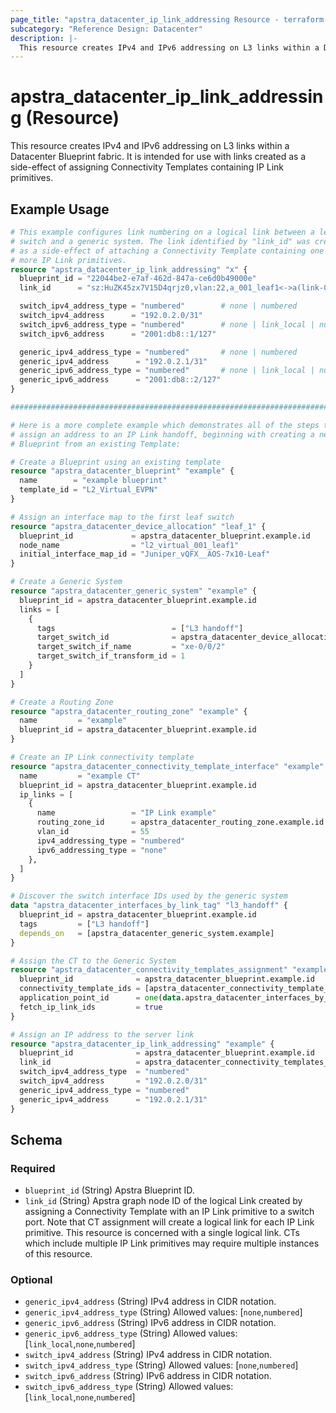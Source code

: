 ```yaml
---
page_title: "apstra_datacenter_ip_link_addressing Resource - terraform-provider-apstra"
subcategory: "Reference Design: Datacenter"
description: |-
  This resource creates IPv4 and IPv6 addressing on L3 links within a Datacenter Blueprint fabric. It is intended for use with links created as a side-effect of assigning Connectivity Templates containing IP Link primitives.
---
```


# apstra_datacenter_ip_link_addressing (Resource)

This resource creates IPv4 and IPv6 addressing on L3 links within a Datacenter Blueprint fabric. It is intended for use with links created as a side-effect of assigning Connectivity Templates containing IP Link primitives.


## Example Usage

```terraform
# This example configures link numbering on a logical link between a leaf
# switch and a generic system. The link identified by "link_id" was created
# as a side-effect of attaching a Connectivity Template containing one or
# more IP Link primitives.
resource "apstra_datacenter_ip_link_addressing" "x" {
  blueprint_id = "22044be2-e7af-462d-847a-ce6d0b49000e"
  link_id      = "sz:HuZK45zx7V15D4qrjz0,vlan:22,a_001_leaf1<->a(link-000000001)[1]"

  switch_ipv4_address_type = "numbered"        # none | numbered
  switch_ipv4_address      = "192.0.2.0/31"
  switch_ipv6_address_type = "numbered"        # none | link_local | numbered
  switch_ipv6_address      = "2001:db8::1/127"

  generic_ipv4_address_type = "numbered"       # none | numbered
  generic_ipv4_address      = "192.0.2.1/31"
  generic_ipv6_address_type = "numbered"       # none | link_local | numbered
  generic_ipv6_address      = "2001:db8::2/127"
}

############################################################################

# Here is a more complete example which demonstrates all of the steps to
# assign an address to an IP Link handoff, beginning with creating a new
# Blueprint from an existing Template:

# Create a Blueprint using an existing template
resource "apstra_datacenter_blueprint" "example" {
  name        = "example blueprint"
  template_id = "L2_Virtual_EVPN"
}

# Assign an interface map to the first leaf switch
resource "apstra_datacenter_device_allocation" "leaf_1" {
  blueprint_id             = apstra_datacenter_blueprint.example.id
  node_name                = "l2_virtual_001_leaf1"
  initial_interface_map_id = "Juniper_vQFX__AOS-7x10-Leaf"
}

# Create a Generic System
resource "apstra_datacenter_generic_system" "example" {
  blueprint_id = apstra_datacenter_blueprint.example.id
  links = [
    {
      tags                          = ["L3 handoff"]
      target_switch_id              = apstra_datacenter_device_allocation.leaf_1.node_id
      target_switch_if_name         = "xe-0/0/2"
      target_switch_if_transform_id = 1
    }
  ]
}

# Create a Routing Zone
resource "apstra_datacenter_routing_zone" "example" {
  name         = "example"
  blueprint_id = apstra_datacenter_blueprint.example.id
}

# Create an IP Link connectivity template
resource "apstra_datacenter_connectivity_template_interface" "example" {
  name         = "example CT"
  blueprint_id = apstra_datacenter_blueprint.example.id
  ip_links = [
    {
      name                 = "IP Link example"
      routing_zone_id      = apstra_datacenter_routing_zone.example.id
      vlan_id              = 55
      ipv4_addressing_type = "numbered"
      ipv6_addressing_type = "none"
    },
  ]
}

# Discover the switch interface IDs used by the generic system
data "apstra_datacenter_interfaces_by_link_tag" "l3_handoff" {
  blueprint_id = apstra_datacenter_blueprint.example.id
  tags         = ["L3 handoff"]
  depends_on   = [apstra_datacenter_generic_system.example]
}

# Assign the CT to the Generic System
resource "apstra_datacenter_connectivity_templates_assignment" "example" {
  blueprint_id              = apstra_datacenter_blueprint.example.id
  connectivity_template_ids = [apstra_datacenter_connectivity_template_interface.example.id]
  application_point_id      = one(data.apstra_datacenter_interfaces_by_link_tag.l3_handoff.ids)
  fetch_ip_link_ids         = true
}

# Assign an IP address to the server link
resource "apstra_datacenter_ip_link_addressing" "example" {
  blueprint_id              = apstra_datacenter_blueprint.example.id
  link_id                   = apstra_datacenter_connectivity_templates_assignment.example.ip_link_ids[apstra_datacenter_connectivity_template_interface.example.id][55]
  switch_ipv4_address_type  = "numbered"
  switch_ipv4_address       = "192.0.2.0/31"
  generic_ipv4_address_type = "numbered"
  generic_ipv4_address      = "192.0.2.1/31"
}
```

<!-- schema generated by tfplugindocs -->
## Schema

### Required

- `blueprint_id` (String) Apstra Blueprint ID.
- `link_id` (String) Apstra graph node ID of the logical Link created by assigning a Connectivity Template with an IP Link primitive to a switch port. Note that CT assignment will create a logical link for each IP Link primitive. This resource is concerned with a single logical link. CTs which include multiple IP Link primitives may require multiple instances of this resource.

### Optional

- `generic_ipv4_address` (String) IPv4 address in CIDR notation.
- `generic_ipv4_address_type` (String) Allowed values: [`none`,`numbered`]
- `generic_ipv6_address` (String) IPv6 address in CIDR notation.
- `generic_ipv6_address_type` (String) Allowed values: [`link_local`,`none`,`numbered`]
- `switch_ipv4_address` (String) IPv4 address in CIDR notation.
- `switch_ipv4_address_type` (String) Allowed values: [`none`,`numbered`]
- `switch_ipv6_address` (String) IPv6 address in CIDR notation.
- `switch_ipv6_address_type` (String) Allowed values: [`link_local`,`none`,`numbered`]



